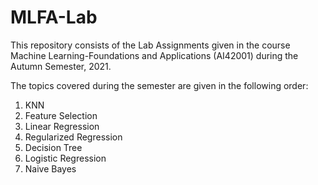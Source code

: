 # MLFA-Lab

This repository consists of the Lab Assignments given in the course Machine Learning-Foundations and Applications (AI42001) during the Autumn Semester, 2021.

The topics covered during the semester are given in the following order:

1. KNN
2. Feature Selection
3. Linear Regression
4. Regularized Regression
5. Decision Tree
6. Logistic Regression
7. Naive Bayes
